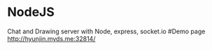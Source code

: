 # NodeJS
Chat and Drawing server with Node, express, socket.io
#Demo page
http://hyunjin.myds.me:32814/
